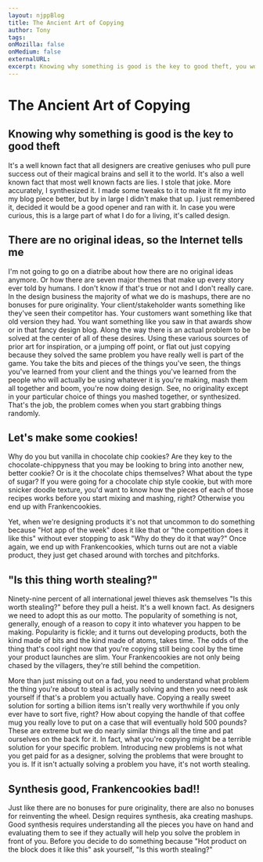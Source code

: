 ```yaml
---
layout: njppBlog
title: The Ancient Art of Copying
author: Tony
tags: 
onMozilla: false
onMedium: false
externalURL: 
excerpt: Knowing why something is good is the key to good theft, you wouldn't steal a vault full of bus tokens if you knew they weren't going to get you free rides, right? So why are you stealing UI patterns that don't make your product better?
---
```


# The Ancient Art of Copying

## Knowing why something is good is the key to good theft

It's a well known fact that all designers are creative geniuses who pull pure success out of their magical brains and sell it to the world. It's also a well known fact that most well known facts are lies. I stole that joke. More accurately, I synthesized it. I made some tweaks to it to make it fit my into my blog piece better, but by in large I didn't make that up. I just remembered it, decided it would be a good opener and ran with it. In case you were curious, this is a large part of what I do for a living, it's called design. 

## There are no original ideas, so the Internet tells me

I'm not going to go on a diatribe about how there are no original ideas anymore. Or how there are seven major themes that make up every story ever told by humans. I don't know if that's true or not and I don't really care. In the design business the majority of what we do is mashups, there are no bonuses for pure originality. Your client/stakeholder wants something like they've seen their competitor has. Your customers want something like that old version they had. You want something like you saw in that awards show or in that fancy design blog. Along the way there is an actual problem to be solved at the center of all of these desires. Using these various sources of prior art for inspiration, or a jumping off point, or flat out just copying because they solved the same problem you have really well is part of the game. You take the bits and pieces of the things you've seen, the things you've learned from your client and the things you've learned from the people who will actually be using whatever it is you're making, mash them all together and boom, you're now doing design. See, no originality except in your particular choice of things you mashed together, or synthesized. That's the job, the problem comes when you start grabbing things randomly. 

## Let's make some cookies!

Why do you but vanilla in chocolate chip cookies? Are they key to the chocolate-chippyness that you may be looking to bring into another new, better cookie? Or is it the chocolate chips themselves? What about the type of sugar? If you were going for a chocolate chip style cookie, but with more snicker doodle texture, you'd want to know how the pieces of each of those recipes works before you start mixing and mashing, right? Otherwise you end up with Frankencookies. 

Yet, when we're designing products it's not that uncommon to do something because "Hot app of the week" does it like that or "the competition does it like this" without ever stopping to ask "Why do they do it that way?" Once again, we end up with Frankencookies, which turns out are not a viable product, they just get chased around with torches and pitchforks.

## "Is this thing worth stealing?" 

Ninety-nine percent of all international jewel thieves ask themselves "Is this worth stealing?" before they pull a heist. It's a well known fact. As designers we need to adopt this as our motto. The popularity of something is not, generally, enough of a reason to copy it into whatever you happen to be making. Popularity is fickle; and it turns out developing products, both the kind made of bits and the kind made of atoms, takes time. The odds of the thing that's cool right now that you're copying still being cool by the time your product launches are slim. Your Frankencookies are not only being chased by the villagers, they're still behind the competition. 

More than just missing out on a fad, you need to understand what problem the thing you're about to steal is actually solving and then you need to ask yourself if that's a problem you actually have. Copying a really sweet solution for sorting a billion items isn't really very worthwhile if you only ever have to sort five, right? How about copying the handle of that coffee mug you really love to put on a case that will eventually hold 500 pounds? These are extreme but we do nearly similar things all the time and pat ourselves on the back for it. In fact, what you're copying might be a terrible solution for your specific problem. Introducing new problems is not what you get paid for as a designer, solving the problems that were brought to you is. If it isn't actually solving a problem you have, it's not worth stealing. 

## Synthesis good, Frankencookies bad!!

Just like there are no bonuses for pure originality, there are also no bonuses for reinventing the wheel. Design requires synthesis, aka creating mashups. Good synthesis requires understanding all the pieces you have on hand and evaluating them to see if they actually will help you solve the problem in front of you. Before you decide to do something because "Hot product on the block does it like this" ask yourself, "Is this worth stealing?"